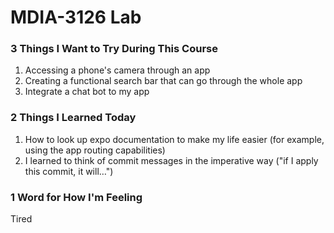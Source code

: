 # MDIA-3126 Lab 

### 3 Things I Want to Try During This Course
1. Accessing a phone's camera through an app
2. Creating a functional search bar that can go through the whole app
3. Integrate a chat bot to my app

### 2 Things I Learned Today
1. How to look up expo documentation to make my life easier (for example, using the app routing capabilities)
2. I learned to think of commit messages in the imperative way ("if I apply this commit, it will…")

### 1 Word for How I'm Feeling
Tired